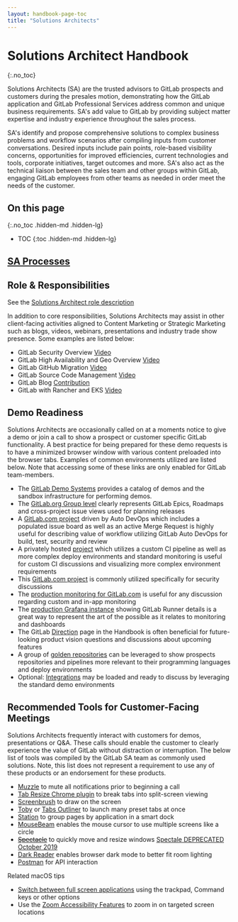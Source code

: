 ```yaml
---
layout: handbook-page-toc
title: "Solutions Architects"
---
```


# Solutions Architect Handbook
{:.no_toc}

Solutions Architects (SA) are the trusted advisors to GitLab prospects and customers during the presales motion, demonstrating how the GitLab application and GitLab Professional Services address common and unique business requirements. SA's add value to GitLab by providing subject matter expertise and industry experience throughout the sales process.

SA's identify and propose comprehensive solutions to complex business problems and workflow scenarios after compiling inputs from customer conversations. Desired inputs include pain points, role-based visibility concerns, opportunities for improved efficiencies, current technologies and tools, corporate initiatives, target outcomes and more. SA's also act as the technical liaison between the sales team and other groups within GitLab, engaging GitLab employees from other teams as needed in order meet the needs of the customer.

## On this page
{:.no_toc .hidden-md .hidden-lg}

- TOC
{:toc .hidden-md .hidden-lg}

## [SA Processes](./processes/)

## Role & Responsibilities

See the [Solutions Architect role description](/job-families/sales/solutions-architect/)

In addition to core responsibilities, Solutions Architects may assist in other client-facing activities aligned to Content Marketing or Strategic Marketing such as blogs, videos, webinars, presentations and industry trade show presence. Some examples are listed below:

* GitLab Security Overview [Video](https://www.youtube.com/watch?v=SP0VSH-NqJs)
* GitLab High Availability and Geo Overview [Video](https://www.youtube.com/watch?v=fji7nvmOHNQ)
* GitLab GitHub Migration [Video](https://www.youtube.com/watch?v=VYOXuOg9tQI)
* GitLab Source Code Management [Video](https://www.youtube.com/watch?v=P6jD966jzlk)
* GitLab Blog [Contribution](/blog/2018/02/20/whats-wrong-with-devops/)
* GitLab with Rancher and EKS [Video](https://www.youtube.com/watch?v=kUwHBIFXciY)

## Demo Readiness

Solutions Architects are occasionally called on at a moments notice to give a demo or join a call to show a prospect or customer specific GitLab functionality. A best practice for being prepared for these demo requests is to have a minimized browser window with various content preloaded into the browser tabs. Examples of common environments utilized are listed below. Note that accessing some of these links are only enabled for GitLab team-members.

* The [GitLab Demo Systems](/handbook/customer-success/demo-systems/) provides a catalog of demos and the sandbox infrastructure for performing demos.
* The [GitLab.org Group level](https://gitlab.com/groups/gitlab-org/-/roadmap) clearly represents GitLab Epics, Roadmaps and cross-project issue views used for planning releases
* A [GitLab.com project](https://gitlab.com/jkrooswyk/joel-springsample/boards/579466) driven by Auto DevOps which includes a populated issue board as well as an active Merge Request is highly useful for describing value of workflow utilizing GitLab Auto DevOps for build, test, security and review
* A privately hosted [project](https://gitlab.demo.i2p.online/jkrooswyk/The-Monolith/environments) which utilizes a custom CI pipeline as well as more complex deploy environments and standard monitoring is useful for custom CI discussions and visualizing more complex environment requirements
* This [GitLab.com project](https://gitlab.com/gitlab-examples/security/security-reports/merge_requests/2) is commonly utilized specifically for security discussions
* The [production monitoring for GitLab.com](https://gitlab.com/charts/gitlab/environments/190276/metrics) is useful for any discussion regarding custom and in-app monitoring
* The [production Grafana instance](https://dashboards.gitlab.com/d/000000159/ci?refresh=5m&orgId=1) showing GitLab Runner details is a great way to represent the art of the possible as it relates to monitoring and dashboards
* The GitLab [Direction](/direction) page in the Handbook is often beneficial for future-looking product vision questions and discussions about upcoming features
* A group of [golden repositories](https://gitlab.com/gitlab-com/customer-success/demos/golden-repos) can be leveraged to show prospects repositories and pipelines more relevant to their programming languages and deploy environments
* Optional: [Integrations](/handbook/marketing/product-marketing/demo/integrations) may be loaded and ready to discuss by leveraging the standard demo environments

## Recommended Tools for Customer-Facing Meetings

Solutions Architects frequently interact with customers for demos, presentations or Q&A. These calls should enable the customer to clearly experience the value of GitLab without distraction or interruption. The below list of tools was compiled by the GitLab SA team as commonly used solutions. Note, this list does not represent a requirement to use any of these products or an endorsement for these products.

* [Muzzle](https://muzzleapp.com/) to mute all notifications prior to beginning a call
* [Tab Resize Chrome plugin](https://chrome.google.com/webstore/detail/tab-resize-split-screen-l/bkpenclhmiealbebdopglffmfdiilejc?hl=en-US) to break tabs into split-screen viewing
* [Screenbrush](http://screenbrush.imagestudiopro.com/) to draw on the screen
* [Toby](http://www.gettoby.com/) or [Tabs Outliner](https://chrome.google.com/webstore/detail/tabs-outliner/eggkanocgddhmamlbiijnphhppkpkmkl) to launch many preset tabs at once
* [Station](https://getstation.com/) to group pages by application in a smart dock
* [MouseBeam](https://geeky.gent/tag/mousebeam/) enables the mouse cursor to use multiple screens like a circle
* [~~Spectacle~~](https://www.spectacleapp.com/) to quickly move and resize windows [Spectale DEPRECATED October 2019](https://github.com/eczarny/spectacle#important-note)
* [Dark Reader](https://darkreader.org/) enables browser dark mode to better fit room lighting
* [Postman](https://www.getpostman.com/) for API interaction

Related macOS tips
* [Switch between full screen applications](https://www.intego.com/mac-security-blog/how-to-enter-and-exit-full-screen-mode-in-macos/) using the trackpad, Command keys or other options
* Use the [Zoom Accessibility Features](https://www.imore.com/how-use-zoom-mac) to zoom in on targeted screen locations
